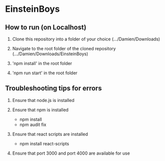 # EinsteinBoys

## How to run (on Localhost)
1. Clone this repository into a folder of your choice
   (.../Damien/Downloads)

2.  Navigate to the root folder of the cloned repository 
    (.../Damien/Downloads/EinsteinBoys)

3. 'npm install' in the root folder

4. 'npm run start' in the root folder


## Troubleshooting tips for errors
1. Ensure that node.js is installed

2. Ensure that npm is installed
   - npm install
   - npm audit fix

3. Ensure that react scripts are installed
   - npm install react-scripts

4. Ensure that port 3000 and port 4000 are available for use
